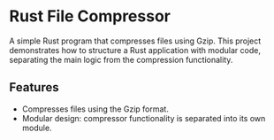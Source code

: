 # Rust File Compressor

A simple Rust program that compresses files using Gzip. This project demonstrates how to structure a Rust application with modular code, separating the main logic from the compression functionality.

## Features

- Compresses files using the Gzip format.
- Modular design: compressor functionality is separated into its own module.


